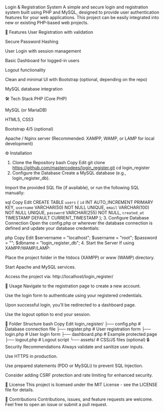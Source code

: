 Login & Registration System
A simple and secure login and registration system built using PHP and MySQL, designed to provide user authentication features for your web applications. This project can be easily integrated into new or existing PHP-based web projects.

🚀 Features
User Registration with validation

Secure Password Hashing

User Login with session management

Basic Dashboard for logged-in users

Logout functionality

Clean and minimal UI with Bootstrap (optional, depending on the repo)

MySQL database integration

🛠️ Tech Stack
PHP (Core PHP)

MySQL (or MariaDB)

HTML5, CSS3

Bootstrap 4/5 (optional)

Apache / Nginx server (Recommended: XAMPP, WAMP, or LAMP for local development)

⚙️ Installation
1. Clone the Repository
bash
Copy
Edit
git clone https://github.com/mastercodees/login_register.git
cd login_register
2. Configure the Database
Create a MySQL database (e.g., login_register_db).

Import the provided SQL file (if available), or run the following SQL manually:

sql
Copy
Edit
CREATE TABLE `users` (
  `id` INT AUTO_INCREMENT PRIMARY KEY,
  `username` VARCHAR(50) NOT NULL UNIQUE,
  `email` VARCHAR(100) NOT NULL UNIQUE,
  `password` VARCHAR(255) NOT NULL,
  `created_at` TIMESTAMP DEFAULT CURRENT_TIMESTAMP
);
3. Configure Database Connection
Open the config.php or wherever the database connection is defined and update your database credentials:

php
Copy
Edit
$servername = "localhost";
$username = "root";
$password = "";
$dbname = "login_register_db";
4. Start the Server
If using XAMPP/WAMP/LAMP:

Place the project folder in the htdocs (XAMPP) or www (WAMP) directory.

Start Apache and MySQL services.

Access the project via: http://localhost/login_register/

🔐 Usage
Navigate to the registration page to create a new account.

Use the login form to authenticate using your registered credentials.

Upon successful login, you'll be redirected to a dashboard page.

Use the logout option to end your session.

📂 Folder Structure
bash
Copy
Edit
login_register/
├── config.php         # Database connection file
├── register.php       # User registration form
├── login.php          # User login form
├── dashboard.php      # Example protected page
├── logout.php         # Logout script
└── assets/            # CSS/JS files (optional)
🔒 Security Recommendations
Always validate and sanitize user inputs.

Use HTTPS in production.

Use prepared statements (PDO or MySQLi) to prevent SQL Injection.

Consider adding CSRF protection and rate limiting for enhanced security.

📄 License
This project is licensed under the MIT License - see the LICENSE file for details.

🤝 Contributions
Contributions, issues, and feature requests are welcome. Feel free to open an issue or submit a pull request.
